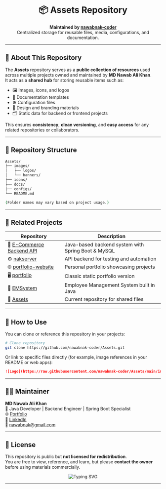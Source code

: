 
<h1 align="center">📦 Assets Repository</h1>

<p align="center">
  <b>Maintained by <a href="https://github.com/nawabnak-coder">nawabnak-coder</a></b>  
  <br/>
  Centralized storage for reusable files, media, configurations, and documentation.
</p>

---

## 🧩 About This Repository

The **Assets** repository serves as a **public collection of resources** used across multiple projects owned and maintained by **MD Nawab Ali Khan**.  
It acts as a **shared hub** for storing reusable items such as:

- 🖼️ Images, icons, and logos  
- 🧾 Documentation templates  
- ⚙️ Configuration files  
- 🧰 Design and branding materials  
- 🗂️ Static data for backend or frontend projects  

This ensures **consistency**, **clean versioning**, and **easy access** for any related repositories or collaborators.

---

## 📁 Repository Structure

```bash
Assets/
├── images/
│   ├── logos/
│   └── banners/
├── icons/
├── docs/
├── configs/
└── README.md

(Folder names may vary based on project usage.)
```

---

## 🔗 Related Projects

| Repository | Description |
|-----------|-------------|
| 🛒 [E-Commerce Backend API](https://github.com/nawabnak-coder/e-commerce-backend-api) | Java-based backend system with Spring Boot & MySQL |
| ⚙️ [nakserver](https://github.com/nawabnak-coder/nakserver) | API backend for testing and automation |
| 🌐 [portfolio-website](https://github.com/nawabnak-coder/portfolio-website) | Personal portfolio showcasing projects |
| 🖥️ [portfolio](https://github.com/nawabnak-coder/portfolio) | Classic static portfolio version |
| 🏢 [EMSystem](https://github.com/nawabnak-coder/EMSystem) | Employee Management System built in Java |
| 💾 [Assets](https://github.com/nawabnak-coder/Assets) | Current repository for shared files |

---

## 🧠 How to Use

You can clone or reference this repository in your projects:

```bash
# Clone repository
git clone https://github.com/nawabnak-coder/Assets.git
```

Or link to specific files directly (for example, image references in your README or web apps):

```markdown
![Logo](https://raw.githubusercontent.com/nawabnak-coder/Assets/main/images/logos/logo.png)
```

---

## 👨‍💻 Maintainer

**MD Nawab Ali Khan**  
💼 Java Developer | Backend Engineer | Spring Boot Specialist  
🌐 [Portfolio](#)  
🔗 [LinkedIn](#)  
📧 nawabnak@gmail.com  

---

## 📜 License

This repository is public but **not licensed for redistribution**.  
You are free to view, reference, and learn, but please **contact the owner** before using materials commercially.

<p align="center">
  <img src="https://readme-typing-svg.herokuapp.com?font=Fira+Code&size=20&duration=4000&pause=500&color=00BFFF&center=true&vCenter=true&width=500&lines=Shared+Assets+for+Projects;Reusable+Design+and+Docs;Maintained+by+Nawab+Ali+Khan" alt="Typing SVG" />
</p>

---
